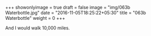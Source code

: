 +++
showonlyimage = true
draft = false
image = "img/063b Waterbottle.jpg"
date = "2016-11-05T18:25:22+05:30"
title = "063b Waterbottle"
weight = 0
+++

And I would walk 10,000 miles.

